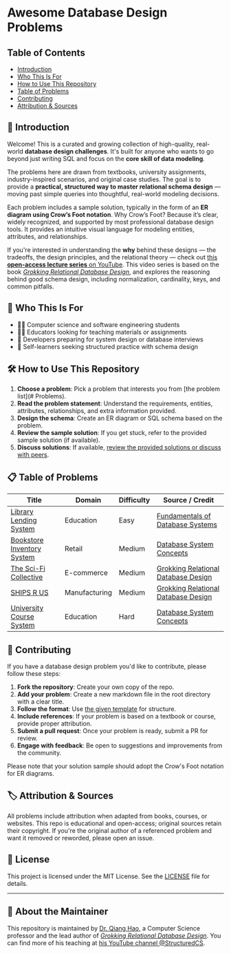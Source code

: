 # Awesome Database Design Problems

## Table of Contents

- [Introduction](#-introduction)
- [Who This Is For](#-who-this-is-for)
- [How to Use This Repository](#-how-to-use-this-repository)
- [Table of Problems](#-table-of-problems)
- [Contributing](#-contributing)
- [Attribution & Sources](#-attribution--sources)

## 📘 Introduction

Welcome! This is a curated and growing collection of high-quality, real-world **database design challenges**. It's built for anyone who wants to go beyond just writing SQL and focus on the **core skill of data modeling**.

The problems here are drawn from textbooks, university assignments, industry-inspired scenarios, and original case studies. The goal is to provide a **practical, structured way to master relational schema design** — moving past simple queries into thoughtful, real-world modeling decisions.

Each problem includes a sample solution, typically in the form of an **ER diagram using Crow’s Foot notation**. Why Crow’s Foot? Because it’s clear, widely recognized, and supported by most professional database design tools. It provides an intuitive visual language for modeling entities, attributes, and relationships.

If you're interested in understanding the **why** behind these designs — the tradeoffs, the design principles, and the relational theory — check out [this **open-access lecture series** on YouTube](https://www.youtube.com/playlist?list=PL3fg3zQpW0k4UO9eBDLdroADnB18ZAOgj). This video series is based on the book [*Grokking Relational Database Design*](https://mng.bz/PRER), and explores the reasoning behind good schema design, including normalization, cardinality, keys, and common pitfalls.

## 🎯 Who This Is For

- 🧑‍🎓 Computer science and software engineering students
- 👨‍🏫 Educators looking for teaching materials or assignments
- 💼 Developers preparing for system design or database interviews
- 🧪 Self-learners seeking structured practice with schema design

## 🛠️ How to Use This Repository

1. **Choose a problem**: Pick a problem that interests you from [the problem list](# Problems).
2. **Read the problem statement**: Understand the requirements, entities, attributes, relationships, and extra information provided.
3. **Design the schema**: Create an ER diagram or SQL schema based on the problem.
4. **Review the sample solution**: If you get stuck, refer to the provided sample solution (if available).
5. **Discuss solutions**: If available, [review the provided solutions or discuss with peers](https://github.com/StructuredCS/awesome-database-design-problems/discussions).

## 📋 Table of Problems

| Title                        | Domain        | Difficulty | Source / Credit                            |
|------------------------------|---------------|------------|---------------------------------------------|
| [Library Lending System](problems/library-system.md) | Education | Easy | [Fundamentals of Database Systems](https://www.pearson.com/en-us/subject-catalog/p/fundamentals-of-database-systems/P200000003546) |
| [Bookstore Inventory System](problems/bookstore-system.md) | Retail | Medium | [Database System Concepts](https://db-book.com/)   |
| [The Sci-Fi Collective](problems/The-Sci-fi-collective.md) | E-commerce | Medium | [Grokking Relational Database Design](https://mng.bz/PRER) |
| [SHIPS R US](problems/SHIPS-R-US.md) | Manufacturing | Medium | [Grokking Relational Database Design](https://mng.bz/PRER) |
| [University Course System](problems/university-system.md) | Education | Hard | [Database System Concepts](https://db-book.com/) |

## 🤝 Contributing

If you have a database design problem you'd like to contribute, please follow these steps:

1. **Fork the repository**: Create your own copy of the repo.
2. **Add your problem**: Create a new markdown file in the root directory with a clear title.
3. **Follow the format**: Use [the given template](format.md) for structure.
4. **Include references**: If your problem is based on a textbook or course, provide proper attribution.
5. **Submit a pull request**: Once your problem is ready, submit a PR for review.
6. **Engage with feedback**: Be open to suggestions and improvements from the community.

Please note that your solution sample should adopt the Crow's Foot notation for ER diagrams.

## 🏷 Attribution & Sources

All problems include attribution when adapted from books, courses, or websites. This repo is educational and open-access; original sources retain their copyright. If you're the original author of a referenced problem and want it removed or reworded, please open an issue.

## 📄 License

This project is licensed under the MIT License. See the [LICENSE](LICENSE) file for details.

---

## 👤 About the Maintainer

This repository is maintained by [Dr. Qiang Hao](https://qhao.info/), a Computer Science professor and the lead author of [*Grokking Relational Database Design*](https://mng.bz/PRER). You can find more of his teaching at [his YouTube channel @StructuredCS](https://www.youtube.com/@structuredcs).
